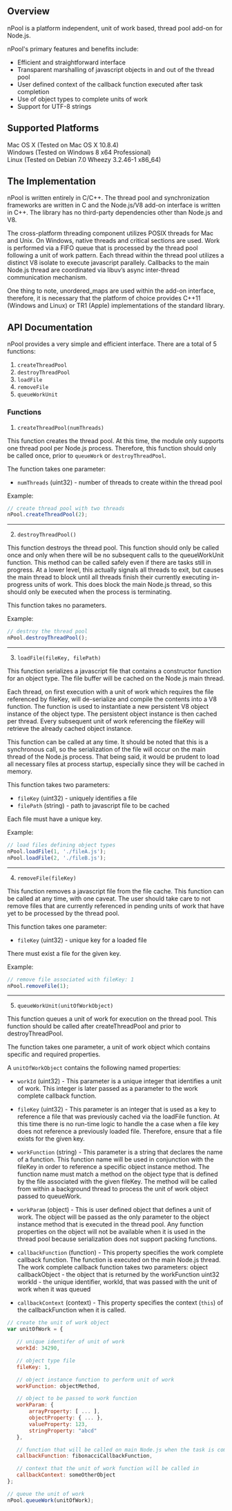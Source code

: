 ## Overview ##

nPool is a platform independent, unit of work based, thread pool add-on for Node.js.

nPool's primary features and benefits include:

 * Efficient and straightforward interface
 * Transparent marshalling of javascript objects in and out of the thread pool
 * User defined context of the callback function executed after task completion
 * Use of object types to complete units of work
 * Support for UTF-8 strings

## Supported Platforms ##

Mac OS X (Tested on Mac OS X 10.8.4)  
Windows (Tested on Windows 8 x64 Professional)  
Linux (Tested on Debian 7.0 Wheezy 3.2.46-1 x86_64)

## The Implementation ##

nPool is written entirely in C/C++.  The thread pool and synchronization frameworks are written in C and the Node.js/V8 add-on interface is written in C++.  The library has no third-party dependencies other than Node.js and V8.

The cross-platform threading component utilizes POSIX threads for Mac and Unix.  On Windows, native threads and critical sections are used.  Work is performed via a FIFO queue that is processed by the thread pool following a unit of work pattern.  Each thread within the thread pool utilizes a distinct V8 isolate to execute javascript parallely.  Callbacks to the main Node.js thread are coordinated via libuv’s async inter-thread communication mechanism.

One thing to note, unordered_maps are used within the add-on interface, therefore, it is necessary that the platform of choice provides C++11 (Windows and Linux) or TR1 (Apple) implementations of the standard library.

## API Documentation ##

nPool provides a very simple and efficient interface.  There are a total of 5 functions:

1. `createThreadPool`
2. `destroyThreadPool`
3. `loadFile`
4. `removeFile`
5. `queueWorkUnit`

### Functions

1. `createThreadPool(numThreads)`
 
 This function creates the thread pool.  At this time, the module only supports one thread pool per Node.js process.  Therefore, this function should only be called once, prior to `queueWork` or `destroyThreadPool`.

 The function takes one parameter:

 * `numThreads` (uint32) - number of threads to create within the thread pool

 Example:

 ```javascript
// create thread pool with two threads
nPool.createThreadPool(2);
```

---

2. `destroyThreadPool()`

 This function destroys the thread pool.  This function should only be called once and only when there will be no subsequent calls to the queueWorkUnit function.  This method can be called safely even if there are tasks still in progress.  At a lower level, this actually signals all threads to exit, but causes the main thread to block until all threads finish their currently executing in-progress units of work.  This does block the main Node.js thread, so this should only be executed when the process is terminating.

 This function takes no parameters.

 Example:

 ```javascript
// destroy the thread pool
nPool.destroyThreadPool();
```

 ---

3. `loadFile(fileKey, filePath)`

 This function serializes a javascript file that contains a constructor function for an object type.  The file buffer will be cached on the Node.js main thread.

 Each thread, on first execution with a unit of work which requires the file referenced by fileKey, will de-serialize and compile the contents into a V8 function. The function is used to instantiate a new persistent V8 object instance of the object type.  The persistent object instance is then cached per thread.  Every subsequent unit of work referencing the fileKey will retrieve the already cached object instance.

 This function can be called at any time.  It should be noted that this is a synchronous call, so the serialization of the file will occur on the main thread of the Node.js process.  That being said, it would be prudent to load all necessary files at process startup, especially since they will be cached in memory.

 This function takes two parameters:

 * `fileKey` (uint32) - uniquely identifies a file
 * `filePath` (string) - path to javascript file to be cached

 Each file must have a unique key.

 Example:

 ```javascript
// load files defining object types
nPool.loadFile(1, './fileA.js');
nPool.loadFile(2, './fileB.js');
```

 ---

4. `removeFile(fileKey)`

 This function removes a javascript file from the file cache.  This function can be called at any time, with one caveat.  The user should take care to not remove files that are currently referenced in pending units of work that have yet to be processed by the thread pool.

 This function takes one parameter:

 * `fileKey` (uint32) - unique key for a loaded file

 There must exist a file for the given key.

 Example:

 ```javascript
// remove file associated with fileKey: 1
nPool.removeFile(1);
```

 ---

5. `queueWorkUnit(unitOfWorkObject)`

 This function queues a unit of work for execution on the thread pool.  This function should be called after createThreadPool and prior to destroyThreadPool.

 The function takes one parameter, a unit of work object which contains specific and required properties.

 A `unitOfWorkObject` contains the following named properties:

 * `workId` (uint32) - This parameter is a unique integer that identifies a unit of work.  This integer is later passed as a parameter to the work complete callback function.

 * `fileKey` (uint32) - This parameter is an integer that is used as a key to reference a file that was previously cached via the loadFile function.  At this time there is no run-time logic to handle the a case when a file key does not reference a previously loaded file.  Therefore, ensure that a file exists for the given key.

 * `workFunction` (string) - This parameter is a string that declares the name of a function.  This function name will be used in conjunction with the fileKey in order to reference a specific object instance method.   The function name must match a method on the object type that is defined by the file associated with the given fileKey.  The method will be called from within a background thread to process the unit of work object passed to queueWork.

 * `workParam` (object) - This is user defined object that defines a unit of work.  The object will be passed as the only parameter to the object instance method that is executed in the thread pool.  Any function properties on the object will not be available when it is used in the thread pool because serialization does not support packing functions.

 * `callbackFunction` (function) - This property specifies the work complete callback function.  The function is executed on the main Node.js thread.
The work complete callback function takes two parameters:
object callbackObject - the object that is returned by the workFunction
uint32 workId -  the unique identifier, workId, that was passed with the unit of work when it was queued

 * `callbackContext` (context) - This property specifies the context (`this`) of the callbackFunction when it is called.

 ```js
// create the unit of work object
var unitOfWork = {

	// unique identifer of unit of work
	workId: 34290,

	// object type file
	fileKey: 1,

	// object instance function to perform unit of work
	workFunction: objectMethod,

	// object to be passed to work function
	workParam: {
		arrayProperty: [ ... ],
		objectProperty: { ... },
		valueProperty: 123,
    	stringProperty: "abcd"
  	},

	// function that will be called on main Node.js when the task is complete
  	callbackFunction: fibonacciCallbackFunction,

  	// context that the unit of work function will be called in
  	callbackContext: someOtherObject
};

// queue the unit of work
nPool.queueWork(unitOfWork);
```
